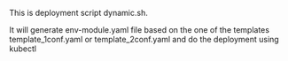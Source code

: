This is deployment script dynamic.sh.

It will generate env-module.yaml file based on the one of the templates template_1conf.yaml or template_2conf.yaml and do the deployment using kubectl
